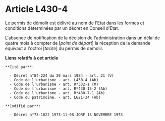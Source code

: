 # Article L430-4

Le permis de démolir est délivré au nom de l'Etat dans les formes et conditions déterminées par un décret en Conseil d'Etat.

L'absence de notification de la décision de l'administration dans un délai de quatre mois à compter de [*point de départ*] la
réception de la demande équivaut à l'octroi [*tacite*] du permis de démolir.

**Liens relatifs à cet article**

	**Cité par**:

	  - Décret n°84-224 du 29 mars 1984 - art. 21 (V)
	  - Code de l'urbanisme - art. L430-4 (Ab)
	  - Code de l'urbanisme - art. R*332-1 (M)
	  - Code de l'urbanisme - art. R*430-15-2 (Ab)
	  - Code de l'urbanisme - art. R*430-7-1 (Ab)
	  - Code du patrimoine. - art. L621-34 (Ab)

	**Codifié par**:

	  - Décret n°73-1022 1973-11-08 JORF 13 NOVEMBRE 1973
